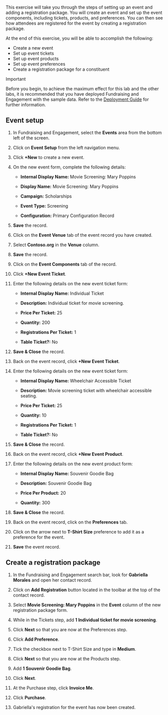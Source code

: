 This exercise will take you through the steps of setting up an event and adding a registration package. You will create an event and set up the event components, including tickets, products, and preferences. You can then see how attendees are registered for the event by creating a registration package.

At the end of this exercise, you will be able to accomplish the following:

- Create a new event
- Set up event tickets
- Set up event products
- Set up event preferences
- Create a registration package for a constituent

> [!IMPORTANT]
> Before you begin, to achieve the maximum effect for this lab and the other labs, it is recommended that you have deployed Fundraising and Engagement with the sample data. Refer to the [Deployment Guide](https://aka.ms/fedeploymentguide) for further information.

## Event setup

1.  In Fundraising and Engagement, select the **Events** area from the bottom left of the screen.

1.  Click on **Event Setup** from the left navigation menu.

1.  Click **+New** to create a new event.

1.  On the new event form, complete the following details:

    -   **Internal Display Name:** Movie Screening: Mary Poppins

    -   **Display Name:** Movie Screening: Mary Poppins

    -   **Campaign:** Scholarships

    -   **Event Type:** Screening

    -   **Configuration:** Primary Configuration Record

1.  **Save** the record.

1.  Click on the **Event Venue** tab of the event record you have created.

1.  Select **Contoso.org** in the **Venue** column.

1.  **Save** the record.

1.  Click on the **Event Components** tab of the record.

1. Click **+New Event Ticket**.

1. Enter the following details on the new event ticket form:

    -   **Internal Display Name:** Individual Ticket

    -   **Description:** Individual ticket for movie screening.

    -   **Price Per Ticket:** 25

    -   **Quantity:** 200

    -   **Registrations Per Ticket:** 1

    -   **Table Ticket?:** No

1. **Save & Close** the record.

1. Back on the event record, click **+New Event Ticket**.

1. Enter the following details on the new event ticket form:

    -   **Internal Display Name:** Wheelchair Accessible Ticket

    -   **Description:** Movie screening ticket with wheelchair accessible seating.

    -   **Price Per Ticket:** 25

    -   **Quantity:** 10

    -   **Registrations Per Ticket:** 1

    -   **Table Ticket?:** No

1. **Save & Close** the record.

1. Back on the event record, click **+New Event Product**.

1. Enter the following details on the new event product form:

    -   **Internal Display Name:** Souvenir Goodie Bag

    -   **Description:** Souvenir Goodie Bag

    -   **Price Per Product:** 20

    -   **Quantity:** 300

1. **Save & Close** the record.

1. Back on the event record, click on the **Preferences** tab.

1. Click on the arrow next to **T-Shirt Size** preference to add it as a preference for the event.

1. **Save** the event record.

## Create a registration package

1.  In the Fundraising and Engagement search bar, look for **Gabriella Morales** and open her contact record.

1.  Click on **Add Registration** button located in the toolbar at the top of the contact record.

1.  Select **Movie Screening: Mary Poppins** in the **Event** column of the new registration package form.

1.  While in the Tickets step, add **1 Individual ticket for movie screening**.

1.  Click **Next** so that you are now at the Preferences step.

1.  Click **Add Preference**.

1.  Tick the checkbox next to T-Shirt Size and type in **Medium**.

1.  Click **Next** so that you are now at the Products step.

1.  Add **1 Souvenir Goodie Bag**.

1. Click **Next**.

1. At the Purchase step, click **Invoice Me**.

1. Click **Purchase**.

1. Gabriella's registration for the event has now been created.